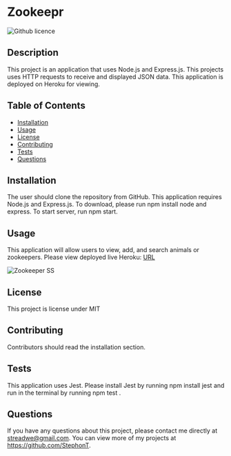  # Zookeepr
  ![Github licence](http://img.shields.io/badge/license-MIT-blue.svg)

  ## Description
  This project is an application that uses Node.js and Express.js. This projects uses HTTP requests to receive and displayed JSON data. This application is deployed on Heroku for viewing.

  ## Table of Contents
  * [Installation](#installation)
  * [Usage](#usage)
  * [License](#license)
  * [Contributing](#contributing)
  * [Tests](#tests)
  * [Questions](#questions)

  ## Installation
  The user should clone the repository from GitHub. This application requires Node.js and Express.js. To download, please run npm install node and express. To start server, run npm start.

  ## Usage
  This application will allow users to view, add, and search animals or zookeepers.
  Please view deployed live Heroku: <a href="https://aqueous-thicket-08953.herokuapp.com/">URL</a>
  
  ![Zookeeper SS](https://user-images.githubusercontent.com/104699408/179524414-b68713d5-f543-4b82-b934-3244be6376b2.jpg)


  ## License
  This project is license under MIT

  ## Contributing
  Contributors should read the installation section.
  
  ## Tests
  This application uses Jest. Please install Jest by running npm install jest and run in the terminal by running npm test .

  ## Questions
  If you have any questions about this project, please contact me directly at streadwe@gmail.com. You can view more of my projects at https://github.com/StephonT.
  
